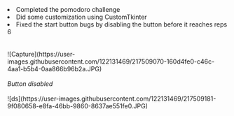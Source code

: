 <li> Completed the pomodoro challenge </li>
<li> Did some customization using CustomTkinter </li>
<li> Fixed the start button bugs by disabling the button before it reaches reps 6 </li>
<br>
<br>
![Capture](https://user-images.githubusercontent.com/122131469/217509070-160d4fe0-c46c-4aa1-b5b4-0aa866b96b2a.JPG)
<br>
<br>
<em>Button disabled </em>
<br>
<br>
![ds](https://user-images.githubusercontent.com/122131469/217509181-9f080658-e8fa-46bb-9860-8637ae551fe0.JPG)
